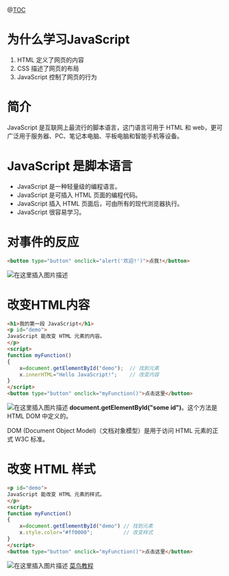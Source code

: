 ﻿@[TOC](目录)
# 为什么学习JavaScript

 1. HTML 定义了网页的内容
 2. CSS 描述了网页的布局
 3. JavaScript 控制了网页的行为

# 简介
JavaScript 是互联网上最流行的脚本语言，这门语言可用于 HTML 和 web，更可广泛用于服务器、PC、笔记本电脑、平板电脑和智能手机等设备。

# JavaScript 是脚本语言

 - JavaScript 是一种轻量级的编程语言。
 - JavaScript 是可插入 HTML 页面的编程代码。
 - JavaScript 插入 HTML 页面后，可由所有的现代浏览器执行。
 - JavaScript 很容易学习。

# 对事件的反应

```html
<button type="button" onclick="alert('欢迎!')">点我!</button>
```
![在这里插入图片描述](https://img-blog.csdnimg.cn/2e368bb2eab64adb94147c7501e198ec.png)
# 改变HTML内容

```html	
<h1>我的第一段 JavaScript</h1>
<p id="demo">
JavaScript 能改变 HTML 元素的内容。
</p>
<script>
function myFunction()
{
	x=document.getElementById("demo");  // 找到元素
	x.innerHTML="Hello JavaScript!";    // 改变内容
}
</script>
<button type="button" onclick="myFunction()">点击这里</button>
```
![在这里插入图片描述](https://img-blog.csdnimg.cn/4eca170e73f84264830e2c2a07e3e38e.png)
**document.getElementById("some id")**。这个方法是 HTML DOM 中定义的。

DOM (Document Object Model)（文档对象模型）是用于访问 HTML 元素的正式 W3C 标准。

# 改变 HTML 样式

```html
<p id="demo">
JavaScript 能改变 HTML 元素的样式。
</p>
<script>
function myFunction()
{
	x=document.getElementById("demo") // 找到元素
	x.style.color="#ff0000";          // 改变样式
}
</script>
<button type="button" onclick="myFunction()">点击这里</button>
```
![在这里插入图片描述](https://img-blog.csdnimg.cn/47e6e6a1754a4114bed127510d5b8063.png)
[菜鸟教程](https://www.runoob.com/js/js-syntax.html)
